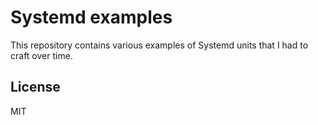 # Systemd examples

This repository contains various examples of Systemd units that I had to craft over time.

## License

MIT
